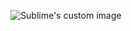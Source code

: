 <p align="center">
  <img src="https://user-images.githubusercontent.com/91654378/168490048-de22a7bc-5efc-4162-8cba-33baa569b1d7.png
" alt="Sublime's custom image"/>
</p>


